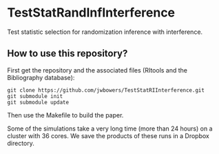 TestStatRandInfInterference
===========================

Test statistic selection for randomization inference with interference.

## How to use this repository?

First get the repository and the associated files (RItools and the Bibliography database):

```
git clone https://github.com/jwbowers/TestStatRIInterference.git
git submodule init
git submodule update
```

Then use the Makefile to build the paper.

Some of the simulations take a very long time (more than 24 hours) on a cluster with 36 cores. We save the products of these runs in a Dropbox directory.
